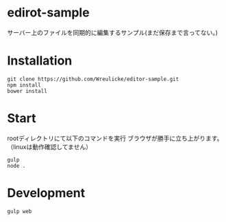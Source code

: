 # edirot-sample
サーバー上のファイルを同期的に編集するサンプル(まだ保存まで言ってない。)

# Installation

```
git clone https://github.com/Wreulicke/editor-sample.git
npm install
bower install
```

# Start
rootディレクトリにて以下のコマンドを実行 ブラウザが勝手に立ち上がります。（linuxは動作確認してません）

```
gulp
node .
```

# Development

```
gulp web
```
